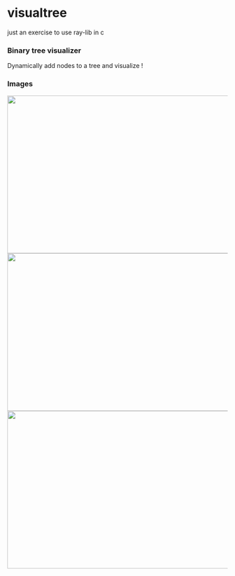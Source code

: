 # visualtree
just an exercise to use ray-lib in c

### Binary tree visualizer
Dynamically add nodes to a tree and visualize !

### Images 

<img src="https://github.com/bharad1988/visualtree/assets/19284613/c41066a8-02ed-45cd-ade2-9784e0bcfe16" width="640" height="360">
<img src="https://github.com/bharad1988/visualtree/assets/19284613/888d6a3f-226e-4c26-81f1-fc6a35f7014f" width="640" height="360">
<img src="https://github.com/bharad1988/visualtree/assets/19284613/63830062-339f-475d-ab8a-b95c4afb7db6" width="640" height="360">
